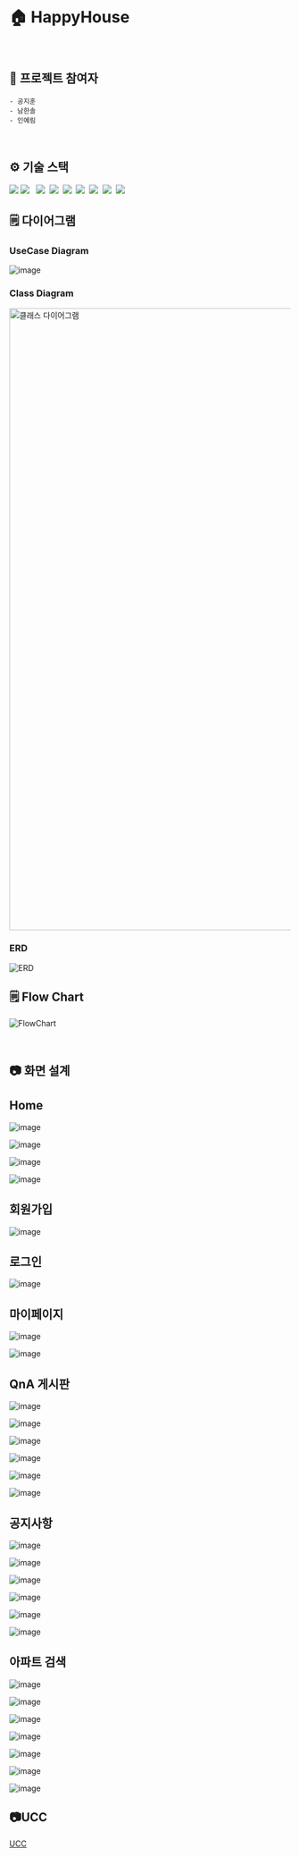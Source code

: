 # 🏠 HappyHouse

<br>

## 🧑 프로젝트 참여자
    - 공지훈
    - 남한솔
    - 인예림

<br>

## ⚙️ 기술 스택
  <img src="https://img.shields.io/badge/API-Kakao_Map-red?style=flat">
  <img src="https://img.shields.io/badge/API-Naver_News-skyblue?style=flat"> &nbsp
  <img src="https://img.shields.io/badge/Library-vue_Chart-4285F4?style=flat&logo=google&logoColor=white">&nbsp
  <img src="https://img.shields.io/badge/Library-vue_Bootstrap-563D7C?style=flat&logo=bootstrap">&nbsp 
  <img src="https://img.shields.io/badge/Language-Java_8-007396?style=flat&logo=java&logoColor=white">&nbsp 
  <img src="https://img.shields.io/badge/Language-JavaScript-F7DF1E?style=flat&logo=javascript&logoColor=white">&nbsp 
  <img src="https://img.shields.io/badge/Database-MySql-F80000?style=flat&logo=oracle&logoColor=white">&nbsp 
  <img src="https://img.shields.io/badge/Framework-Vue-D22128?style=flat&logo=apahce&logoColor=white">&nbsp 
  <img src="https://img.shields.io/badge/Framework-SpringFramework-6DB33F?style=flat&logo=spring&logoColor=white"> &nbsp 

## 🗒️ 다이어그램
### UseCase Diagram
![image](https://user-images.githubusercontent.com/59672592/171115334-0aa984ae-ef7a-453c-a089-cbb0dd450b06.png)

### Class Diagram
<img width="1113" alt="클래스 다이어그램" src="https://user-images.githubusercontent.com/59672592/171113532-8450319e-69d1-4a68-a3f6-59763d884012.png">

### ERD
![ERD](https://user-images.githubusercontent.com/59672592/171113554-4703421e-567b-44cb-9130-442accd0c013.png)

## 🗒️ Flow Chart
![FlowChart](https://user-images.githubusercontent.com/59672592/171113546-64f5ba6c-fdc3-4225-a05d-666580909d87.png)

<br>

## 📷 화면 설계
## Home
![image](https://user-images.githubusercontent.com/59672592/171116698-86eadd86-145c-43f7-847d-94d5e0c55d07.png)

![image](https://user-images.githubusercontent.com/59672592/171117211-bd04983b-1ce0-4e3f-858c-207ee1957a7b.png)

![image](https://user-images.githubusercontent.com/59672592/171117269-a862c619-f73f-4f98-8229-c31955c83aab.png)

![image](https://user-images.githubusercontent.com/59672592/171117297-2384a053-1ba5-4923-8259-1ef7d07cfdcf.png)

## 회원가입  
![image](https://user-images.githubusercontent.com/59672592/171117575-f0f5e625-a9aa-4492-998d-31843820640d.png)
## 로그인
![image](https://user-images.githubusercontent.com/59672592/171117643-a1217d4d-ddc6-4b80-9897-ebdbee251b08.png)
## 마이페이지
![image](https://user-images.githubusercontent.com/59672592/171117802-ae8fec49-2f7b-41d3-b876-318b2ba0833e.png)

![image](https://user-images.githubusercontent.com/59672592/171117867-3978e656-ca63-4b6a-9a93-ee2825e5072f.png)

## QnA 게시판
![image](https://user-images.githubusercontent.com/59672592/171118105-4eb903e7-2633-44c1-871b-9829a15ff9d3.png)

![image](https://user-images.githubusercontent.com/59672592/171118149-3f04ac26-a311-4a4d-b96e-4d79a1dd9111.png)

![image](https://user-images.githubusercontent.com/59672592/171118192-c79e2869-5520-4a7b-bcca-9329654400d0.png)

![image](https://user-images.githubusercontent.com/59672592/171118234-fb7b1586-86bf-42d7-96f1-5a7e33ad6123.png)

![image](https://user-images.githubusercontent.com/59672592/171118278-b6f204b4-4974-4a1c-ba06-d6dfd97fe9fb.png)

![image](https://user-images.githubusercontent.com/59672592/171118330-230baa65-897e-44e7-a491-bbf49a02f504.png)

## 공지사항
![image](https://user-images.githubusercontent.com/59672592/171118432-5cdf69e3-3123-4fdc-826e-8a9055492ed9.png)

![image](https://user-images.githubusercontent.com/59672592/171118465-9ca92912-b2c2-46a8-90db-58ebcc355948.png)

![image](https://user-images.githubusercontent.com/59672592/171118493-0b80932a-d4cb-475f-a27d-d196569f9ca9.png)

![image](https://user-images.githubusercontent.com/59672592/171118528-dbb83bd5-f2a6-4b84-885e-3635d3f27dda.png)

![image](https://user-images.githubusercontent.com/59672592/171118560-94b805b1-1410-49b0-accf-c7454edb0f17.png)

![image](https://user-images.githubusercontent.com/59672592/171118597-592b325e-7091-47a5-8191-ba3b76f3f0e6.png)

## 아파트 검색
![image](https://user-images.githubusercontent.com/59672592/171118694-39bea4da-da86-4fac-af92-e8d352d51ada.png)

![image](https://user-images.githubusercontent.com/59672592/171118736-082ee6da-6fab-4f7d-94fc-ab892361dc01.png)

![image](https://user-images.githubusercontent.com/59672592/171118772-d377a209-f404-4335-93d6-6be883bf768a.png)

![image](https://user-images.githubusercontent.com/59672592/171118811-03a0c623-56b0-41af-a410-7f421a6e18b9.png)

![image](https://user-images.githubusercontent.com/59672592/171118841-cb8ed8be-ecc9-4f70-8bae-b9cc99953128.png)

![image](https://user-images.githubusercontent.com/59672592/171118880-2d026bff-70bb-44c6-87c3-30d870e90cff.png)

![image](https://user-images.githubusercontent.com/59672592/171118903-794807f1-078d-4ab6-85e1-a966093cf121.png)

## 📷UCC
[UCC](http://naver.me/5cD0DRgg)

